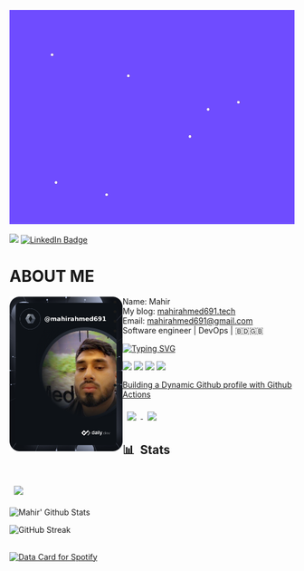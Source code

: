 [![Mahir's GitHub Banner](hello.gif)](https://mahirahmed691.tech)

![](https://komarev.com/ghpvc/?username=mahirahemd691&label=PROFILE+VIEWS)
[![LinkedIn Badge](https://img.shields.io/badge/LinkedIn-Profile-informational?style=flat&logo=linkedin&logoColor=white&color=0D76A8)](https://www.linkedin.com/in/mahir-ahmed-84a346149/)

# ABOUT ME

<!-- markdownlint-disable MD033 -->
<a href="https://app.daily.dev/mahirahmed691"><img src="https://github.com/mahirahmed691/mahirahmed691/blob/main/devcard.png" width="200" align="left" alt="Mahir's Dev Card"/></a>
<!-- markdownlint-enable MD033 -->

- Name: Mahir
- My blog: [mahirahmed691.tech](https://mahirahmed691.tech/blog-list)
- Email: [mahirahmed691@gmail.com](mailto:mahirahmed691@gmail.com)
- Software engineer | DevOps | 🇧🇩🇬🇧


[![Typing SVG](https://readme-typing-svg.herokuapp.com?font=comfortaa&color=%23F77B93&size=25&height=40&lines=Nice+to+meet+you!;I'm+a+DevOps+Engineer;Tech+and+Travel+Blogger;and+a+homemade+chef%3F)](https://git.io/typing-svg)

![](https://img.shields.io/badge/Terraform-informational?style=flat&logo=terraform&logoColor=white&color=7E48BE)
![](https://img.shields.io/badge/Docker-informational?style=flat&logo=docker&logoColor=white&color=2F99ED)
![](https://img.shields.io/badge/Kubernetes-informational?style=flat&logo=kubernetesr&logoColor=white&color=3971E5)
![](https://img.shields.io/badge/GCP-informational?style=flat&logo=gcp&logoColor=white&color=EB493D)


<!-- BLOG-POST-LIST:START -->
- [Building a Dynamic Github profile with Github Actions](https://mahirahmed691.tech/exploring-essential-devops-tools-a-comprehensive-guide)

<!-- BLOG-POST-LIST:END -->

<a href="https://github.com/mahirahmed691/holidai">
  <img align="center" style="margin:0.5rem" src="https://github-readme-stats.vercel.app/api/pin/?username=mahirahmed691&repo=holidai&bg_color=0d1116&title_color=6F4BFF&text_color=a4aacb&icon_color=007ec6" />
</a>

<a href="https://github.com/mahirahmed691/puppet">
  <img align="center" style="margin:0.5rem" src="https://github-readme-stats.vercel.app/api/pin/?username=mahirahmed691&repo=puppet&bg_color=0d1116&title_color=6F4BFF&text_color=a4aacb&icon_color=007ec6" />
</a>

## 📊 &nbsp;Stats

<br>

<a href="https://github.com/mahirahmed691">
  <img align="center" style="margin:0.5rem" src="https://github-readme-stats.vercel.app/api/top-langs/?username=mahirahmed691&hide=html,css&bg_color=0d1116&title_color=6F4BFF&text_color=a4aacb&icon_color=007ec6" />
</a>

![Mahir' Github Stats](https://github-readme-stats.vercel.app/api?username=mahirahmed691&hide=contribs,prs&show_icons=true&bg_color=0d1116&title_color=ce09ec&text_color=a4aacb&icon_color=007ec6)

![GitHub Streak](https://github-readme-streak-stats.herokuapp.com/?user=Mahirahmed691&theme=dark&count_private=true&bg_color=0d1116&title_color=ce09ec&text_color=a4aacb&icon_color=007ec6)

<br>

<a href="https://data-card-for-spotify.herokuapp.com/card?user_id=mahir-93">
  <img src="https://data-card-for-spotify.herokuapp.com/api/card?user_id=mahir-93" alt="Data Card for Spotify">
</a>



